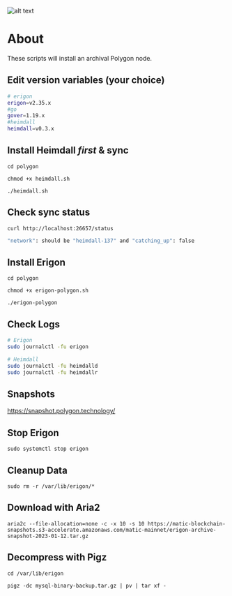 ![alt text](https://branditechture.agency/brand-logos/download/polygonmatic/?wpdmdl=1669&refresh=63ca61702dc1e1674207600&ind=1655375350857&filename=Polygon-MATIC.png)

# About
These scripts will install an archival Polygon node. 

## Edit version variables (your choice)
```bash
# erigon
erigon=v2.35.x
#go
gover=1.19.x
#heimdall
heimdall=v0.3.x
```


## Install Heimdall ***first*** & sync
```
cd polygon

chmod +x heimdall.sh

./heimdall.sh
```
## Check sync status
```
curl http://localhost:26657/status
```
```bash
"network": should be "heimdall-137" and "catching_up": false
```

## Install Erigon
```
cd polygon

chmod +x erigon-polygon.sh

./erigon-polygon
```

## Check Logs
```bash
# Erigon
sudo journalctl -fu erigon
```
```bash
# Heimdall
sudo journalctl -fu heimdalld
sudo journalctl -fu heimdallr
```

## Snapshots 
https://snapshot.polygon.technology/

## Stop Erigon
```
sudo systemctl stop erigon
```
## Cleanup Data
```
sudo rm -r /var/lib/erigon/*
```

## Download with Aria2
```
aria2c --file-allocation=none -c -x 10 -s 10 https://matic-blockchain-snapshots.s3-accelerate.amazonaws.com/matic-mainnet/erigon-archive-snapshot-2023-01-12.tar.gz
```

## Decompress with Pigz
```
cd /var/lib/erigon

pigz -dc mysql-binary-backup.tar.gz | pv | tar xf -
```

